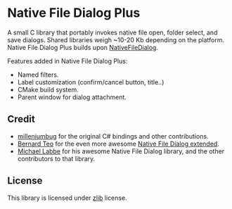 # Native File Dialog Plus

A small C library that portably invokes native file open, folder select, and save dialogs. Shared libraries weigh ~10-20 Kb depending on the platform. Native File Dialog Plus builds upon [NativeFileDialog](https://github.com/mlabbe/nativefiledialog).

Features added in Native File Dialog Plus:

- Named filters.
- Label customization (confirm/cancel button, title..)
- CMake build system.
- Parent window for dialog attachment.

## Credit

- [milleniumbug](https://github.com/milleniumbug) for the original C# bindings and other contributions.
- [Bernard Teo](https://github.com/btzy) for the even more awesome [Native File Dialog extended](https://github.com/btzy/nativefiledialog-extended).
- [Michael Labbe](https://github.com/mlabbe) for his awesome Native File Dialog library, and the other contributors to that library.


## License

This library is licensed under [zlib](https://github.com/lofcz/nativefiledialogplus/blob/master/LICENSE) license.
